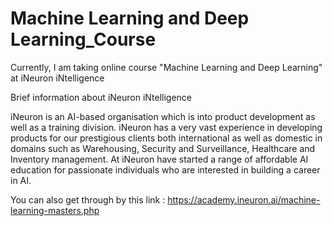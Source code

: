 # Machine Learning and Deep Learning_Course
Currently, I am taking online course "Machine Learning and Deep Learning" at iNeuron iNtelligence


Brief information about iNeuron iNtelligence

iNeuron is an AI-based organisation which is into product development as well as a training division. iNeuron has a very vast experience in developing products for our prestigious clients both international as well as domestic in domains such as Warehousing, Security and Surveillance, Healthcare and Inventory management. At iNeuron have started a range of affordable AI education for passionate individuals who are interested in building a career in AI.

You can also get through by this link : https://academy.ineuron.ai/machine-learning-masters.php
